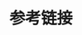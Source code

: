# 参考链接

[1]: https://www.yuque.com/zhangcq/nxhqnp/zgfxlg#GvqVm
[2]: https://www.yuque.com/yuxuandmbjz/redis/dn4z0i



